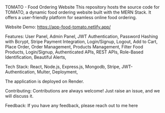 TOMATO - Food Ordering Website
This repository hosts the source code for TOMATO, a dynamic food ordering website built with the MERN Stack. It offers a user-friendly platform for seamless online food ordering.

Website Demo: https://app-food-tomato.netlify.app/

Features:
User Panel,
Admin Panel,
JWT Authentication,
Password Hashing with Bcrypt,
Stripe Payment Integration,
Login/Signup,
Logout,
Add to Cart,
Place Order,
Order Management,
Products Management,
Filter Food Products,
Login/Signup,
Authenticated APIs,
REST APIs,
Role-Based Identification,
Beautiful Alerts,

Tech Stack:
React,
Node.js,
Express.js,
Mongodb,
Stripe,
JWT-Authentication,
Multer,
Deployment,

The application is deployed on Render.

Contributing:
Contributions are always welcome! Just raise an issue, and we will discuss it.

Feedback:
If you have any feedback, please reach out to me here
